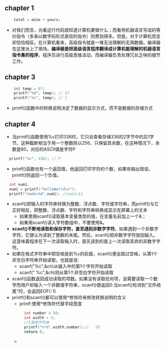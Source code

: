 ## chapter 1
```c
    total = mine + yours;
```
- 对我们而言，光看这行代码就知道计算机要做什么；而看用机器语言写成的等价指令（多条以数字码形式表现的指令）则费劲得多。但是，对于计算机而言却恰恰相反。在计算机看来，高级指令就是一堆无法理解的无用数据。编译器在这里派上了用场。**编译器是把高级语言程序翻译成计算机能理解的机器语言指令集的程序**。程序员进行高级思维活动，而编译器负责处理冗长乏味的细节工作。
## chapter 3
```c
    int temp = 67;
    printf("%d", temp); // 67
    printf("%c", temp); // C
```
- printf()函数中的转换说明决定了数据的显示方式，而不是数据的存储方式
## chapter 4
- 当printf()函数使用%c打印336时，它只会查看存储336的2字节中的后1字节。这种截断相当于用一个整数除以256，只保留其余数，在这种情况下，余数是80，对应的ASCII值是字符P
```c
  printf("%c", 336); // P
```
- printf()函数也有一个返回值，他返回打印字符的个数，如果有输出错误，printf()则返回一个负值。
```c
  int num1;
  num1 = printf("helloWorld\n");
  printf("num1=%d",num1); //num1=11
```
- scanf()把输入的字符串转换为整数、浮点数、字符或字符串，而printf()与它正好相反，把整数、浮点数、字符和字符串转换成显示在屏幕上的文本
  - 如果使用scanf()读取基本变量类型的值，在变量名前加上一个&；
  - 如果用scanf()读入字符数组中，不要使用&。
- **scanf()不断地读取和保存字符，直至遇到非数字字符**。如果遇到一个非数字字符，它便认为读到了整数的末尾。然后，scanf()把非数字字符放回输入。这意味着程序在下一次读取输入时，首先读到的是上一次读取丢弃的非数字字符。
- 如果在格式字符串中把空格放到%c的前面，scanf()便会跳过空格，从第1个非空白字符串开始读取，也就是说:
  - scanf("%c",&ch)从输入中的第1个字符开始读取
  - scanf(" %c",&ch)则从第1个非空白字符开始读取
- scanf()函数返回成功读取的项数。如果没有读取任何项，且需要读取一个数字而用户却输入一个非数值字符串，scanf()便返回0.当scanf()检测到"文件结尾"时，会返回EOF(-1)
- printf()和scanf()都可以使用*修饰符来修改转换说明的含义
  - printf:使用*修饰符代替字段宽度
    ```c
      int number = 50;
      int width = 5;
      //5宽度字符串
      printf("%*d",width,number);//   50
      return 0;
    ``` 
  - 